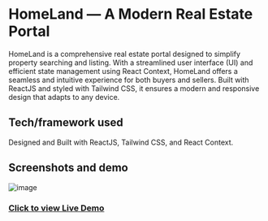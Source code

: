 # HomeLand — A Modern Real Estate Portal

HomeLand is a comprehensive real estate portal designed to simplify property searching and listing. With a streamlined user interface (UI) and efficient state management using React Context, HomeLand offers a seamless and intuitive experience for both buyers and sellers. Built with ReactJS and styled with Tailwind CSS, it ensures a modern and responsive design that adapts to any device.

## Tech/framework used

Designed and Built with ReactJS, Tailwind CSS, and React Context.

## Screenshots and demo

![image](https://github.com/MohammedAdhil/nextjs-task/assets/91864779/fad62720-a058-46f1-9bc7-b88d56a35ae3)



### [Click to view Live Demo](https://homeland-real-estate-portal.netlify.app/)

